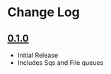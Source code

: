 Change Log
==========

## [0.1.0]
* Initial Release
* Includes Sqs and File queues

[0.1.0]: https://github.com/dSpaceLabs/Queue/compare/e30e9cdec4368d13425509761b8dcc9fbdaea517...v0.1.0

